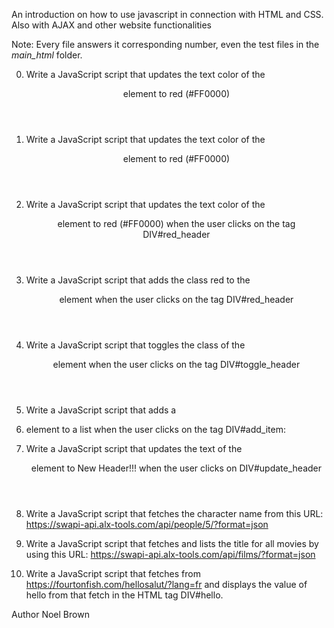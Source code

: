 An introduction on how to use javascript in connection with HTML and CSS. Also with AJAX and other website functionalities

Note: Every file answers it corresponding number, even the test files in the <i>main_html</i> folder.

0. Write a JavaScript script that updates the text color of the <header> element to red (#FF0000)

1. Write a JavaScript script that updates the text color of the <header> element to red (#FF0000)

2. Write a JavaScript script that updates the text color of the <header> element to red (#FF0000) when the user clicks on the tag DIV#red_header

3. Write a JavaScript script that adds the class red to the <header> element when the user clicks on the tag DIV#red_header

4. Write a JavaScript script that toggles the class of the <header> element when the user clicks on the tag DIV#toggle_header

5. Write a JavaScript script that adds a <li> element to a list when the user clicks on the tag DIV#add_item:

6. Write a JavaScript script that updates the text of the <header> element to New Header!!! when the user clicks on DIV#update_header

7. Write a JavaScript script that fetches the character name from this URL: https://swapi-api.alx-tools.com/api/people/5/?format=json

8. Write a JavaScript script that fetches and lists the title for all movies by using this URL: https://swapi-api.alx-tools.com/api/films/?format=json

9. Write a JavaScript script that fetches from https://fourtonfish.com/hellosalut/?lang=fr and displays the value of hello from that fetch in the HTML tag DIV#hello.

Author
Noel Brown
